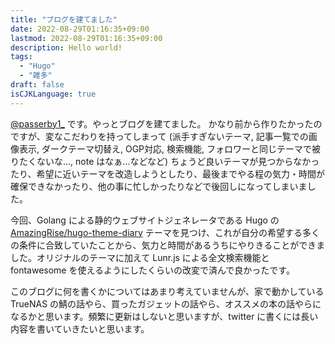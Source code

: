 ```yaml
---
title: "ブログを建てました"
date: 2022-08-29T01:16:35+09:00
lastmod: 2022-08-29T01:16:35+09:00
description: Hello world!
tags: 
  - "Hugo"
  - "雑多"
draft: false
isCJKLanguage: true
---
```


[@passerby1_](https://twitter.com/passerby1_) です。やっとブログを建てました。
かなり前から作りたかったのですが、変なこだわりを持ってしまって (派手すぎないテーマ, 記事一覧での画像表示, ダークテーマ切替え, OGP対応, 検索機能, フォロワーと同じテーマで被りたくないな…, note はなぁ…などなど) ちょうど良いテーマが見つからなかったり、希望に近いテーマを改造しようとしたり、最後までやる程の気力・時間が確保できなかったり、他の事に忙しかったりなどで後回しになってしまいました。

今回、Golang による静的ウェブサイトジェネレータである Hugo の [AmazingRise/hugo-theme-diary](https://github.com/AmazingRise/hugo-theme-diary) テーマを見つけ、これが自分の希望する多くの条件に合致していたことから、気力と時間があるうちにやりきることができました。オリジナルのテーマに加えて Lunr.js による全文検索機能と fontawesome を使えるようにしたくらいの改変で済んで良かったです。

このブログに何を書くかについてはあまり考えていませんが、家で動かしている TrueNAS の鯖の話やら、買ったガジェットの話やら、オススメの本の話やらになるかと思います。頻繁に更新はしないと思いますが、twitter に書くには長い内容を書いていきたいと思います。
